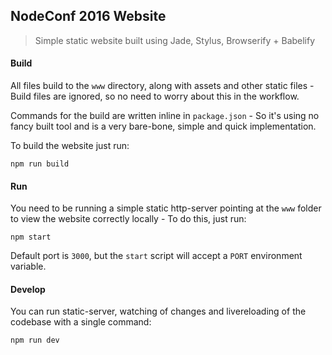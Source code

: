 ## NodeConf 2016 Website

> Simple static website built using Jade, Stylus, Browserify + Babelify

#### Build

All files build to the `www` directory, along with assets and other static files - Build files are ignored, so no need to worry about this in the workflow.

Commands for the build are written inline in `package.json` - So it's using no fancy built tool and is a very bare-bone, simple and quick implementation.

To build the website just run:

```
npm run build
```

#### Run

You need to be running a simple static http-server pointing at the `www` folder to view the website correctly locally - To do this, just run:

```
npm start
```

Default port is `3000`, but the `start` script will accept a `PORT` environment variable.

#### Develop

You can run static-server, watching of changes and livereloading of the codebase with a single command:

```
npm run dev
```